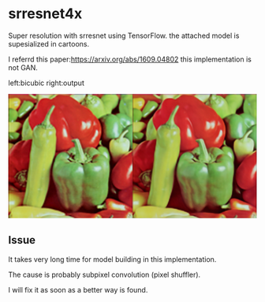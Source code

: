 # srresnet4x
Super resolution with srresnet using TensorFlow.
the attached model is supesialized in cartoons.

I referrd this paper:https://arxiv.org/abs/1609.04802
this implementation is not GAN.


left:bicubic right:output

<img src = 'output/0_val.png' >


## Issue
It takes very long time for model building in this implementation.

The cause is probably subpixel convolution (pixel shuffler).

I will fix it as soon as a better way is found.
